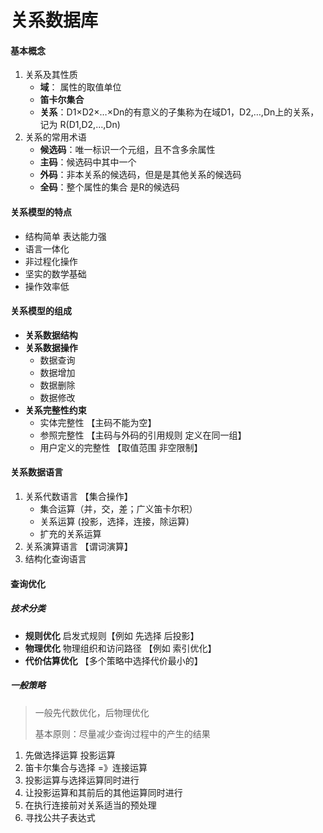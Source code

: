 # 关系数据库

#### 基本概念

1. 关系及其性质
   - **域**： 属性的取值单位
   - **笛卡尔集合**
   - **关系**：D1×D2×…×Dn的有意义的子集称为在域D1，D2,…,Dn上的关系，记为 R(D1,D2,…,Dn)
2. 关系的常用术语
   - **候选码**：唯一标识一个元组，且不含多余属性
   - **主码**：候选码中其中一个
   - **外码**：非本关系的候选码，但是是其他关系的候选码
   - **全码**：整个属性的集合  是R的候选码

#### 关系模型的特点

- 结构简单 表达能力强
- 语言一体化
- 非过程化操作
- 坚实的数学基础
- 操作效率低

#### 关系模型的组成

- **关系数据结构**
- **关系数据操作**
  - 数据查询
  - 数据增加
  - 数据删除
  - 数据修改
- **关系完整性约束**
  - 实体完整性   【主码不能为空】
  - 参照完整性   【主码与外码的引用规则  定义在同一组】
  - 用户定义的完整性    【取值范围 非空限制】

#### 关系数据语言

1. 关系代数语言   【集合操作】
   - 集合运算（并，交，差；广义笛卡尔积）
   - 关系运算 (投影，选择，连接，除运算)
   - 扩充的关系运算
2. 关系演算语言   【谓词演算】
3. 结构化查询语言

#### 查询优化

##### 技术分类

- **规则优化**  启发式规则【例如 先选择 后投影】
- **物理优化**  物理组织和访问路径  【例如 索引优化】
- **代价估算优化**  【多个策略中选择代价最小的】

##### 一般策略

> 一般先代数优化，后物理优化
>
> 基本原则：尽量减少查询过程中的产生的结果

1. 先做选择运算 投影运算
2. 笛卡尔集合与选择  =》连接运算
3. 投影运算与选择运算同时进行
4. 让投影运算和其前后的其他运算同时进行
5. 在执行连接前对关系适当的预处理
6. 寻找公共子表达式
